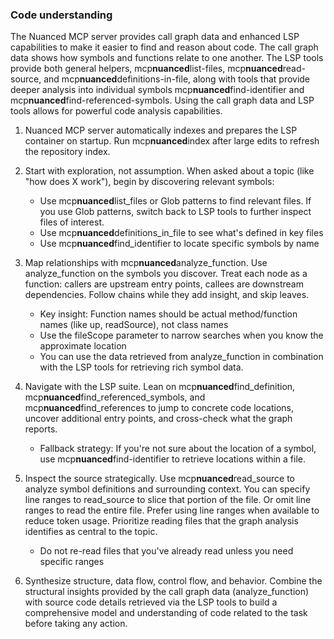 ### Code understanding

The Nuanced MCP server provides call graph data and enhanced LSP capabilities to make it easier to find and reason about code. The call graph data shows how symbols and functions relate to one another. The LSP tools provide both general helpers, mcp**nuanced**list-files, mcp**nuanced**read-source, and mcp**nuanced**definitions-in-file, along with tools that provide deeper analysis into individual symbols mcp**nuanced**find-identifier and mcp**nuanced**find-referenced-symbols. Using the call graph data and LSP tools allows for powerful code analysis capabilities.

1. Nuanced MCP server automatically indexes and prepares the LSP container on startup. Run mcp**nuanced**index after large edits to refresh the repository index.
2. Start with exploration, not assumption. When asked about a topic (like "how does X work"), begin by discovering relevant symbols:
   - Use mcp**nuanced**list_files or Glob patterns to find relevant files. If you use Glob patterns, switch back to LSP tools to further inspect files of interest.
   - Use mcp**nuanced**definitions_in_file to see what's defined in key files
   - Use mcp**nuanced**find_identifier to locate specific symbols by name

3. Map relationships with mcp**nuanced**analyze_function. Use analyze_function on the symbols you discover. Treat each node as a function: callers are upstream entry points,
   callees are downstream dependencies. Follow chains while they add insight, and skip <native> leaves.
   - Key insight: Function names should be actual method/function names (like up, readSource), not class names
   - Use the fileScope parameter to narrow searches when you know the approximate location
   - You can use the data retrieved from analyze_function in combination with the LSP tools for retrieving rich symbol data.

4. Navigate with the LSP suite. Lean on mcp**nuanced**find_definition, mcp**nuanced**find_referenced_symbols, and mcp**nuanced**find_references to jump to concrete code
   locations, uncover additional entry points, and cross-check what the graph reports.
   - Fallback strategy: If you're not sure about the location of a symbol, use mcp**nuanced**find-identifier to retrieve locations within a file.

5. Inspect the source strategically. Use mcp**nuanced**read_source to analyze symbol definitions and surrounding context. You can specify line ranges to read_source to slice that portion of the file. Or omit line ranges to read the entire file. Prefer using line ranges when available to reduce token usage. Prioritize reading files that the graph analysis identifies as central to the topic.
   - Do not re-read files that you've already read unless you need specific ranges

6. Synthesize structure, data flow, control flow, and behavior. Combine the structural insights provided by the call graph data (analyze_function) with source code details retrieved via the LSP tools to build a comprehensive model and understanding of code related to the task before taking any action.

